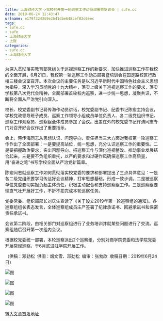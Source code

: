 ```yaml
---
title: 上海财经大学->我校召开第一轮巡察工作动员部署暨培训会 | sufe.cc
date: 2019-06-24 12:43:47
urlname: e179f324369e3b41dbe648cef02c6eec
tags: 
- sufe.cc
- sufe
- 上海财经大学
- 上财
categories:
- sufe.cc
- 上海财经大学
---
```



为深入贯彻落实教育部党组关于巡视巡察工作的新要求，加快推进巡察工作在我校的全面开展，6月21日，我校第一轮巡察工作动员部署暨培训会在国定路校区行政楼三楼会议室召开。本次会议的主要任务是以习近平新时代中国特色社会主义思想为指导，深入学习贯彻党的十九大精神，落实上级关于巡视巡察工作的要求，落实学校第八次党代会精神，全面部署首轮校内巡察，进一步统一思想，凝聚共识，不断将全面从严治党引向深入。

校长、校党委副书记蒋传海作动员讲话，校党委副书记、纪委书记陈宏主持会议，学校党政领导班子成员、巡察工作领导小组成员单位负责人、各二级党组织书记、巡察工作观察员、巡察组全体成员参加了会议。出差在外的校党委书记许涛同志专门对召开好会议作出了重要指示。

会上，蒋传海同志从思想认识、问题导向、责任担当三大方面对我校第一轮巡察工作作出了全面部署：一是要提高站位，统一思想，充分认识巡察工作的重要性。二是要把握政治要求，突出问题导向，把巡察工作与深化巡视整改、推动事业发展结合起来。三是要不负组织重托，以严的要求和过硬作风确保巡察工作高质量，用“奋进之笔”书写学校全面从严治党新篇章。

陈宏同志就巡察工作如何贯彻落实校党委的要求和部署提出了三点具体意见：一是各二级党组织要学习传达好会议精神，打牢思想基础，形成一致步调。二是被巡察单位党委要切实担负起主体责任，积极主动配合和支持巡察组工作。三是巡察组要理直气壮开展好工作，不折不扣完成本轮巡察任务。

党委常委、组织部部长刘庆生宣读了《关于设立2019年第一轮巡察组的通知》。各巡察组组长表态发言，全体巡察组成员庄严签署了纪律承诺书、回避承诺书和保密责任承诺书。

会议第二阶段，由相关部门对巡察组进行了业务培训并就某些问题进行了交流。巡察组随后召开第一次组内会议。

根据校党委统一部署，本轮巡察派出2个巡察组，分别对商学院党委和法学院党委开展常规巡察，于6月底进驻学院开展工作。

（供稿：邓劲松  供图：烟文雪、邓劲松  编审：张勃欣  收稿日期：2019年6月24日）



![图](http://news.sufe.edu.cn/_upload/article/images/be/35/22066bcc46a0b05e315a89906ea8/bbf3cd29-43cd-4f04-9bca-fbfa9918ef19.jpg)

![图](http://news.sufe.edu.cn/_upload/article/images/be/35/22066bcc46a0b05e315a89906ea8/fbd3e942-f9a8-4e7d-a798-501097607c19.jpg)

![图](http://news.sufe.edu.cn/_upload/article/images/be/35/22066bcc46a0b05e315a89906ea8/462b30e8-451d-45a5-b866-27f3416b7510.jpg)

![图](http://news.sufe.edu.cn/_upload/article/images/be/35/22066bcc46a0b05e315a89906ea8/2b1753a6-4e88-41ec-82dd-1f7801f6d89e.jpg)

[转入文章首发地址](http://news.sufe.edu.cn/da/56/c179a121430/page.htm)